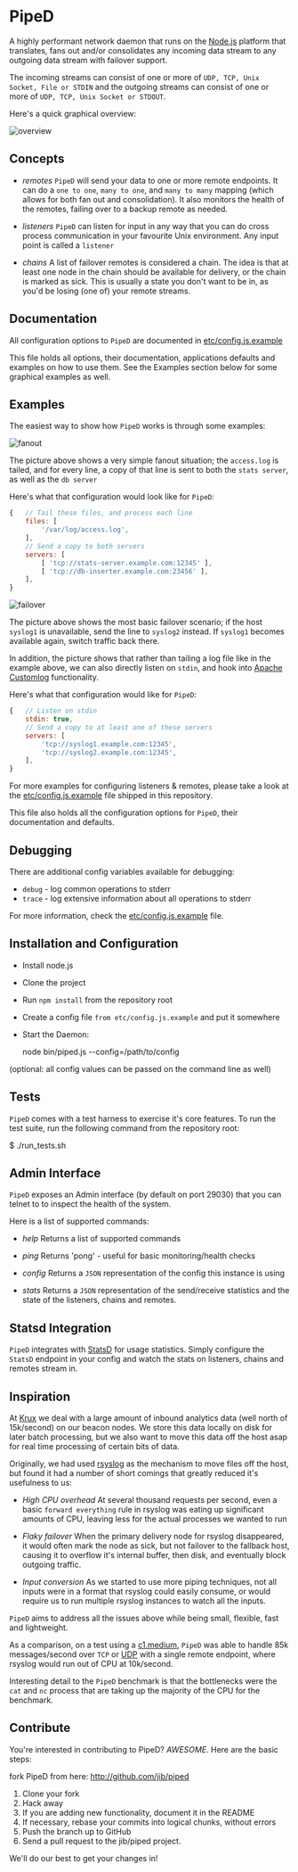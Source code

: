 PipeD
=====

A highly performant network daemon that runs on the [Node.js][node] platform
that translates, fans out and/or consolidates any incoming data stream to any
outgoing data stream with failover support.

The incoming streams can consist of one or more of `UDP, TCP, Unix Socket,
File or STDIN` and the outgoing streams can consist of one or more of `UDP,
TCP, Unix Socket or STDOUT`.

Here's a quick graphical overview:

![overview](https://github.com/jib/piped/raw/master/docs/media/overview.jpg)

Concepts
--------

* *remotes*
  `PipeD` will send your data to one or more remote endpoints. It can
  do a `one to one`, `many to one`, and `many to many` mapping (which
  allows for both fan out and consolidation). It also monitors the
  health of the remotes, failing over to a backup remote as needed.

* *listeners*
  `PipeD` can listen for input in any way that you can do cross process
  communication in your favourite Unix environment. Any input point is
  called a `listener`

* *chains*
  A list of failover remotes is considered a chain. The idea is that at
  least one node in the chain should be available for delivery, or the
  chain is marked as sick. This is usually a state you don't want to be
  in, as you'd be losing (one of) your remote streams.

Documentation
-------------

All configuration options to `PipeD` are documented in [etc/config.js.example](https://github.com/jib/piped/blob/master/etc/config.js.example)

This file holds all options, their documentation, applications defaults
and examples on how to use them. See the Examples section below for some
graphical examples as well.

Examples
--------

The easiest way to show how `PipeD` works is through some examples:


![fanout](https://github.com/jib/piped/raw/master/docs/media/fanout.jpg)

The picture above shows a very simple fanout situation; the `access.log`
is tailed, and for every line, a copy of that line is sent to both the
`stats server`, as well as the `db server`

Here's what that configuration would look like for `PipeD`:

```javascript
{   // Tail these files, and process each line
    files: [
        '/var/log/access.log',
    ],
    // Send a copy to both servers
    servers: [
        [ 'tcp://stats-server.example.com:12345' ],
        [ 'tcp://db-inserter.example.com:23456' ],
    ],
}
```


![failover](https://github.com/jib/piped/raw/master/docs/media/failover.jpg)

The picture above shows the most basic failover scenario; if the host `syslog1`
is unavailable, send the line to `syslog2` instead. If `syslog1` becomes available
again, switch traffic back there.

In addition, the picture shows that rather than tailing a log file like in the
example above, we can also directly listen on `stdin`, and hook into [Apache Customlog](http://httpd.apache.org/docs/2.0/mod/mod_log_config.html) functionality.

Here's what that configuration would like for `PipeD`:

```javascript
{   // Listen on stdin
    stdin: true,
    // Send a copy to at least one of these servers
    servers: [
        'tcp://syslog1.example.com:12345',
        'tcp://syslog2.example.com:12345',
    ],
}
```

For more examples for configuring listeners & remotes, please take a look at the
[etc/config.js.example](https://github.com/jib/piped/blob/master/etc/config.js.example)
file shipped in this repository.

This file also holds all the configuration options for `PipeD`, their documentation
and defaults.

Debugging
---------

There are additional config variables available for debugging:

* `debug` - log common operations to stderr
* `trace` - log extensive information about all operations to stderr

For more information, check the [etc/config.js.example](https://github.com/jib/piped/blob/master/etc/config.js.example) file.

Installation and Configuration
------------------------------

 * Install node.js
 * Clone the project
 * Run `npm install` from the repository root
 * Create a config file `from etc/config.js.example` and put it somewhere
 * Start the Daemon:

    node bin/piped.js --config=/path/to/config

 (optional: all config values can be passed on the command line as well)

Tests
-----

`PipeD` comes with a test harness to exercise it's core features. To run
the test suite, run the following command from the repository root:

  $ ./run_tests.sh


Admin Interface
---------------

`PipeD` exposes an Admin interface (by default on port 29030) that you
can telnet to to inspect the health of the system.

Here is a list of supported commands:

* *help* Returns a list of supported commands

* *ping* Returns 'pong' - useful for basic monitoring/health checks

* *config* Returns a `JSON` representation of the config this instance is using

* *stats* Returns a `JSON` representation of the send/receive statistics and the
state of the listeners, chains and remotes.

Statsd Integration
------------------

`PipeD` integrates with [StatsD](https://github.com/etsy/statsd) for usage
statistics. Simply configure the `StatsD` endpoint in your config and watch
the stats on listeners, chains and remotes stream in.

Inspiration
-----------

At [Krux][krux] we deal with a large amount of inbound analytics data (well
north of 15k/second) on our beacon nodes. We store this data locally on disk
for later batch processing, but we also want to move this data off the host
asap for real time processing of certain bits of data.

Originally, we had used [rsyslog](http://www.rsyslog.com/) as the mechanism
to move files off the host, but found it had a number of short comings that
greatly reduced it's usefulness to us:

* *High CPU overhead* At several thousand requests per second, even a basic
`forward everything` rule in rsyslog was eating up significant amounts of
CPU, leaving less for the actual processes we wanted to run

* *Flaky failover* When the primary delivery node for rsyslog disappeared,
it would often mark the node as sick, but not failover to the fallback host,
causing it to overflow it's internal buffer, then disk, and eventually block
outgoing traffic.

* *Input conversion* As we started to use more piping techniques, not all
inputs were in a format that rsyslog could easily consume, or would require
us to run multiple rsyslog instances to watch all the inputs.

`PipeD` aims to address all the issues above while being small, flexible,
fast and lightweight.

As a comparison, on a test using a [c1.medium](http://aws.amazon.com/ec2/#instance),
`PipeD` was able to handle 85k messages/second over `TCP` or [UDP][udp] with a
single remote endpoint, where rsyslog would run out of CPU at 10k/second.

Interesting detail to the `PipeD` benchmark is that the bottlenecks were the
`cat` and `nc` process that are taking up the majority of the CPU for the
benchmark.


Contribute
---------------------

You're interested in contributing to PipeD? *AWESOME*. Here are the basic steps:

fork PipeD from here: http://github.com/jib/piped

1. Clone your fork
2. Hack away
3. If you are adding new functionality, document it in the README
4. If necessary, rebase your commits into logical chunks, without errors
5. Push the branch up to GitHub
6. Send a pull request to the jib/piped project.

We'll do our best to get your changes in!


[krux]: http://www.krux.com
[node]: http://nodejs.org
[udp]: http://en.wikipedia.org/wiki/User_Datagram_Protocol
